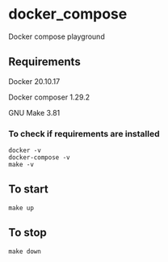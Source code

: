 # docker_compose
Docker compose playground

## Requirements
Docker 20.10.17

Docker composer 1.29.2

GNU Make 3.81

### To check if requirements are installed
```
docker -v
docker-compose -v
make -v
```

## To start
```
make up
```

## To stop
```
make down
```